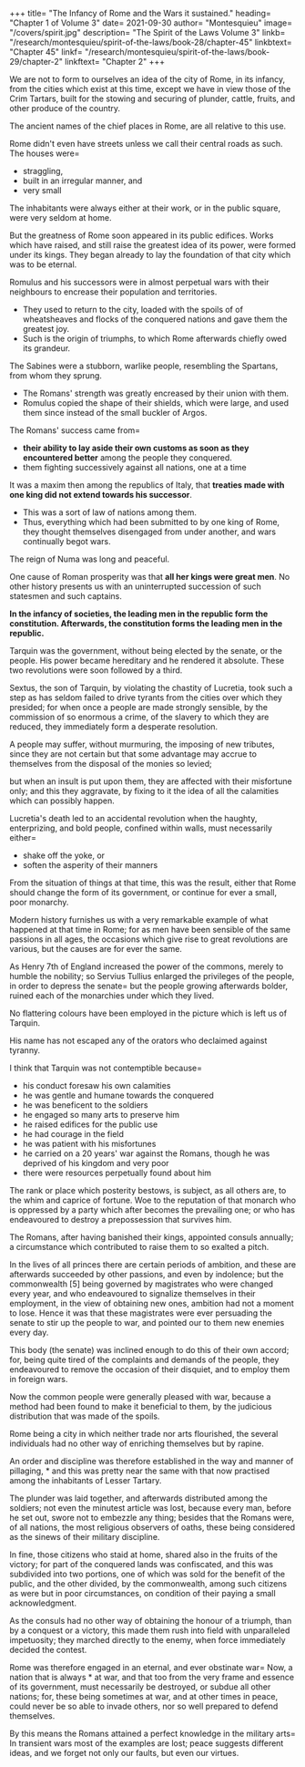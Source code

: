 






+++
title=  "The Infancy of Rome and the Wars it sustained."
heading=  "Chapter 1 of Volume 3"
date=  2021-09-30
author=  "Montesquieu"
image=  "/covers/spirit.jpg"
description=  "The Spirit of the Laws Volume 3"
linkb=  "/research/montesquieu/spirit-of-the-laws/book-28/chapter-45"
linkbtext=  "Chapter 45"
linkf=  "/research/montesquieu/spirit-of-the-laws/book-29/chapter-2"
linkftext=  "Chapter 2"
+++

We are not to form to ourselves an idea of the city of Rome, in its infancy, from the cities which exist at this time, except we have in view those of the Crim Tartars, built for the stowing and securing of plunder, cattle, fruits, and other produce of the country. 

The ancient names of the chief places in Rome, are all relative to this use.

Rome didn't even have streets unless we call their central roads as such. The houses were= 
- straggling, 
- built in an irregular manner, and 
- very small

The inhabitants were always either at their work, or in the public square, were very seldom at home.

But the greatness of Rome soon appeared in its public edifices. Works which have raised, and still raise the greatest idea of its power, were formed under its kings. They began already to lay the foundation of that city which was to be eternal.

Romulus and his successors were in almost perpetual wars with their neighbours to encrease their population and territories. 
- They used to return to the city, loaded with the spoils of of wheatsheaves and flocks of the conquered nations and gave them the greatest joy.
- Such is the origin of triumphs, to which Rome afterwards chiefly owed its grandeur.

The Sabines were a stubborn, warlike people, resembling the Spartans, from whom they sprung. 
- The Romans' strength was greatly encreased by their union with them.
- Romulus copied the shape of their shields, which were large, and used them since instead of the small buckler of Argos. 

The Romans' success came from= 
- **their ability to lay aside their own customs as soon as they encountered better** among the people they conquered. 
- them fighting successively against all nations, one at a time

It was a maxim then among the republics of Italy, that **treaties made with one king did not extend towards his successor**. 
- This was a sort of law of nations among them. 
- Thus, everything which had been submitted to by one king of Rome, they thought themselves disengaged from under another, and wars continually begot wars.

The reign of Numa was long and peaceful. <!-- , was very well adapted to leave the Romans in their humble condition; and had their territory in that age been less confined, and their power greater, it is probable their fortune would have been fixed for ever. -->

One cause of Roman prosperity was that **all her kings were great men**. No other history presents us with an uninterrupted succession of such statesmen and such captains.

**In the infancy of societies, the leading men in the republic form the constitution. Afterwards, the constitution forms the leading men in the republic.**

Tarquin was the government, without being elected by the senate, or the people. His power became hereditary and he rendered it absolute. These two revolutions were soon followed by a third.

Sextus, the son of Tarquin, by violating the chastity of Lucretia, took such a step as has seldom failed to drive tyrants from the cities over which they presided; for when once a people are made strongly sensible, by the commission of so enormous a crime, of the slavery to which they are reduced, they immediately form a desperate resolution.

A people may suffer, without murmuring, the imposing of new tributes, since they are not certain but that some advantage may accrue to themselves from the disposal of the monies so levied; 

but when an insult is put upon them, they are affected with their misfortune only; and this they aggravate, by fixing to it the idea of all the calamities which can possibly happen.

Lucretia's death led to an accidental revolution when the haughty, enterprizing, and bold people, confined within walls, must necessarily either= 
- shake off the yoke, or
- soften the asperity of their manners

From the situation of things at that time, this was the result, either that Rome should change the form of its government, or continue for ever a small, poor monarchy.

Modern history furnishes us with a very remarkable example of what happened at that time in Rome; for as men have been sensible of the same passions in all ages, the occasions which give rise to great revolutions are various, but the causes are for ever the same.

As Henry 7th of England increased the power of the commons, merely to humble the nobility; so Servius Tullius enlarged the privileges of the people, in order to depress the senate=  but the people growing afterwards bolder, ruined each of the monarchies under which they lived.

No flattering colours have been employed in the picture which is left us of Tarquin. 

His name has not escaped any of the orators who declaimed against tyranny. 

I think that Tarquin was not contemptible because= 
- his conduct foresaw his own calamities
- he was gentle and humane towards the conquered 
- he was beneficent to the soldiers
- he engaged so many arts to preserve him 
- he raised edifices for the public use
- he had courage in the field
- he was patient with his misfortunes
- he carried on a 20 years' war against the Romans, though he was deprived of his kingdom and very poor
- there were resources perpetually found about him

<!-- these things, and , prove manifestly, that he was no  person. -->

The rank or place which posterity bestows, is subject, as all others are, to the whim and caprice of fortune. Woe to the reputation of that monarch who is oppressed by a party which after becomes the prevailing one; or who has endeavoured to destroy a prepossession that survives him.

The Romans, after having banished their kings, appointed consuls annually; a circumstance which contributed to raise them to so exalted a pitch. 

In the lives of all princes there are certain periods of ambition, and these are afterwards succeeded by other passions, and even by indolence; but the commonwealth [5] being governed by magistrates who were changed every year, and who endeavoured to signalize themselves in their employment, in the view of obtaining new ones, ambition had not a moment to lose. Hence it was that these magistrates were ever persuading the senate to stir up the people to war, and pointed our to them new enemies every day.

This body (the senate) was inclined enough to do this of their own accord; for, being quite tired of the complaints and demands of the people, they endeavoured to remove the occasion of their disquiet, and to employ them in foreign wars.

Now the common people were generally pleased with war, because a method had been found to make it beneficial to them, by the judicious distribution that was made of the spoils.

Rome being a city in which neither trade nor arts flourished, the several individuals had no other way of enriching themselves but by rapine.

An order and discipline was therefore established in the way and manner of pillaging, * and this was pretty near the same with that now practised among the inhabitants of Lesser Tartary.

The plunder was laid together, and afterwards distributed among the soldiers; not even the minutest article was lost, because every man, before he set out, swore not to embezzle any thing; besides that the Romans were, of all nations, the most religious observers of oaths, these being considered as the sinews of their military discipline.

In fine, those citizens who staid at home, shared also in the fruits of the victory; for part of the conquered lands was confiscated, and this was subdivided into two portions, one of which was sold for the benefit of the public, and the other divided, by the commonwealth, among such citizens as were but in poor circumstances, on condition of their paying a small acknowledgment.

As the consuls had no other way of obtaining the honour of a triumph, than by a conquest or a victory, this made them rush into field with unparalleled impetuosity; they marched directly to the enemy, when force immediately decided the contest.

Rome was therefore engaged in an eternal, and ever obstinate war=  Now, a nation that is always * at war, and that too from the very frame and essence of its government, must necessarily be destroyed, or subdue all other nations; for, these being sometimes at war, and at other times in peace, could never be so able to invade others, nor so well prepared to defend themselves.

By this means the Romans attained a perfect knowledge in the military arts=  In transient wars most of the examples are lost; peace suggests different ideas, and we forget not only our faults, but even our virtues.


